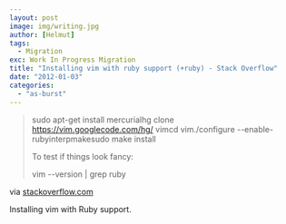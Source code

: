 ```yaml
---
layout: post
image: img/writing.jpg
author: [Helmut]
tags:
  - Migration
exc: Work In Progress Migration
title: "Installing vim with ruby support (+ruby) - Stack Overflow"
date: "2012-01-03"
categories: 
  - "as-burst"
---
```


> sudo apt-get install mercurialhg clone https://vim.googlecode.com/hg/ vimcd vim./configure --enable-rubyinterpmakesudo make install
> 
> To test if things look fancy:
> 
> vim --version | grep ruby

via [stackoverflow.com](http://stackoverflow.com/questions/3794895/installing-vim-with-ruby-support-ruby)

Installing vim with Ruby support.
